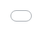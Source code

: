 ```yaml
---
title: "Lego Datascience"
layout: post
description: "Where to find the best UFOs"
comments: yes
---
```


<html>
  <head>
    <link rel="stylesheet"
    href="/res/blog_9/bonus_style.css"><style>
      h2,h3,head,title {
        font-family: 'futura';
        color: #FF8888;
        background-color: lightgray;
      }

      body {
        <!-- font-family: 'timesnewroman',serif; -->
        color: black;


      }
    </style>
  </head>
</html>
<p style="text-align: center; background-color: lightgray;"></p>

## How do we compute legos?
<!--
<iframe src="/res/blog_10/line_transition2.html" width="100%" height="100%" scrolling="no"></iframe> -->

<style>.embed-container { position: relative; padding-bottom: 100%; height: 0; overflow: hidden; max-width: 100%; } .embed-container iframe, .embed-container object, .embed-container embed { position: absolute; top: 0; left: 0; width: 100%; height: 100%; }</style><div class='embed-container'><iframe src="/res/blog_10/line_transition2.html" frameborder='0' allowfullscreen scrolling="no"></iframe></div>

Typing
